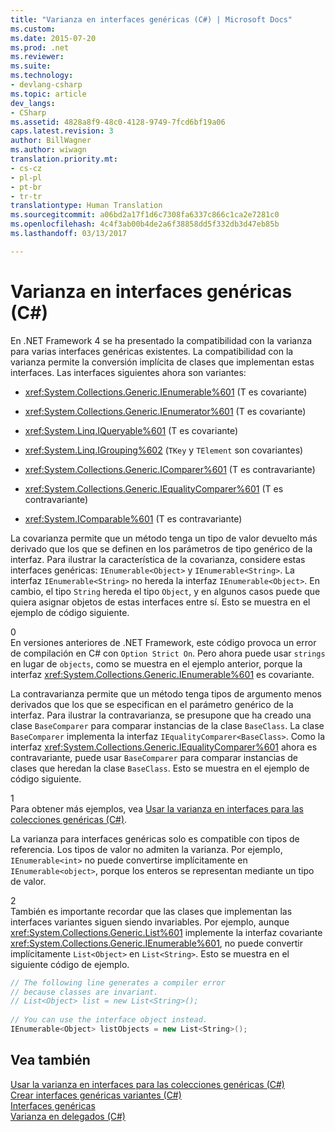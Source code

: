 ```yaml
---
title: "Varianza en interfaces genéricas (C#) | Microsoft Docs"
ms.custom: 
ms.date: 2015-07-20
ms.prod: .net
ms.reviewer: 
ms.suite: 
ms.technology:
- devlang-csharp
ms.topic: article
dev_langs:
- CSharp
ms.assetid: 4828a8f9-48c0-4128-9749-7fcd6bf19a06
caps.latest.revision: 3
author: BillWagner
ms.author: wiwagn
translation.priority.mt:
- cs-cz
- pl-pl
- pt-br
- tr-tr
translationtype: Human Translation
ms.sourcegitcommit: a06bd2a17f1d6c7308fa6337c866c1ca2e7281c0
ms.openlocfilehash: 4c4f3ab00b4de2a6f38858dd5f332db3d47eb85b
ms.lasthandoff: 03/13/2017

---
```

# <a name="variance-in-generic-interfaces-c"></a>Varianza en interfaces genéricas (C#)
En .NET Framework 4 se ha presentado la compatibilidad con la varianza para varias interfaces genéricas existentes. La compatibilidad con la varianza permite la conversión implícita de clases que implementan estas interfaces. Las interfaces siguientes ahora son variantes:  
  
-   <xref:System.Collections.Generic.IEnumerable%601> (T es covariante)  
  
-   <xref:System.Collections.Generic.IEnumerator%601> (T es covariante)  
  
-   <xref:System.Linq.IQueryable%601> (T es covariante)  
  
-   <xref:System.Linq.IGrouping%602> (`TKey` y `TElement` son covariantes)  
  
-   <xref:System.Collections.Generic.IComparer%601> (T es contravariante)  
  
-   <xref:System.Collections.Generic.IEqualityComparer%601> (T es contravariante)  
  
-   <xref:System.IComparable%601> (T es contravariante)  
  
 La covarianza permite que un método tenga un tipo de valor devuelto más derivado que los que se definen en los parámetros de tipo genérico de la interfaz. Para ilustrar la característica de la covarianza, considere estas interfaces genéricas: `IEnumerable<Object>` y `IEnumerable<String>`. La interfaz `IEnumerable<String>` no hereda la interfaz `IEnumerable<Object>`. En cambio, el tipo `String` hereda el tipo `Object`, y en algunos casos puede que quiera asignar objetos de estas interfaces entre sí. Esto se muestra en el ejemplo de código siguiente.  
  
<CodeContentPlaceHolder>0</CodeContentPlaceHolder>  
 En versiones anteriores de .NET Framework, este código provoca un error de compilación en C# con `Option Strict On`. Pero ahora puede usar `strings` en lugar de `objects`, como se muestra en el ejemplo anterior, porque la interfaz <xref:System.Collections.Generic.IEnumerable%601> es covariante.  
  
 La contravarianza permite que un método tenga tipos de argumento menos derivados que los que se especifican en el parámetro genérico de la interfaz. Para ilustrar la contravarianza, se presupone que ha creado una clase `BaseComparer` para comparar instancias de la clase `BaseClass`. La clase `BaseComparer` implementa la interfaz `IEqualityComparer<BaseClass>`. Como la interfaz <xref:System.Collections.Generic.IEqualityComparer%601> ahora es contravariante, puede usar `BaseComparer` para comparar instancias de clases que heredan la clase `BaseClass`. Esto se muestra en el ejemplo de código siguiente.  
  
<CodeContentPlaceHolder>1</CodeContentPlaceHolder>  
 Para obtener más ejemplos, vea [Usar la varianza en interfaces para las colecciones genéricas (C#)](../../../../csharp/programming-guide/concepts/covariance-contravariance/using-variance-in-interfaces-for-generic-collections.md).  
  
 La varianza para interfaces genéricas solo es compatible con tipos de referencia. Los tipos de valor no admiten la varianza. Por ejemplo, `IEnumerable<int>` no puede convertirse implícitamente en `IEnumerable<object>`, porque los enteros se representan mediante un tipo de valor.  
  
<CodeContentPlaceHolder>2</CodeContentPlaceHolder>  
 También es importante recordar que las clases que implementan las interfaces variantes siguen siendo invariables. Por ejemplo, aunque <xref:System.Collections.Generic.List%601> implemente la interfaz covariante <xref:System.Collections.Generic.IEnumerable%601>, no puede convertir implícitamente `List<Object>` en `List<String>`. Esto se muestra en el siguiente código de ejemplo.  
  
```cs  
// The following line generates a compiler error  
// because classes are invariant.  
// List<Object> list = new List<String>();  
  
// You can use the interface object instead.  
IEnumerable<Object> listObjects = new List<String>();  
```  
  
## <a name="see-also"></a>Vea también  
 [Usar la varianza en interfaces para las colecciones genéricas (C#)](../../../../csharp/programming-guide/concepts/covariance-contravariance/using-variance-in-interfaces-for-generic-collections.md)   
 [Crear interfaces genéricas variantes (C#)](../../../../csharp/programming-guide/concepts/covariance-contravariance/creating-variant-generic-interfaces.md)   
 [Interfaces genéricas](http://msdn.microsoft.com/library/88bf5b04-d371-4edb-ba38-01ec7cabaacf)   
 [Varianza en delegados (C#)](../../../../csharp/programming-guide/concepts/covariance-contravariance/variance-in-delegates.md)

